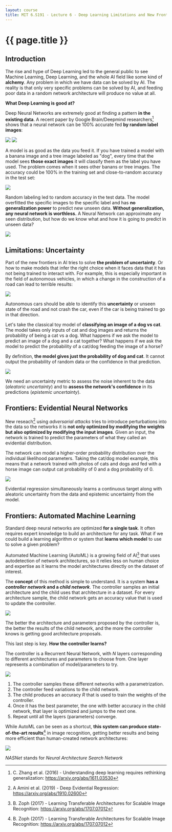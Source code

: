 ```yaml
---
layout: course
title: MIT 6.S191 - Lecture 6 - Deep Learning Limitations and New Frontiers
---
```


{{ page.title }}
================


## Introduction

The rise and hype of Deep Learning led to the general public to see Machine Learning, Deep Learning, and the whole AI field like some kind of **alchemy**. Any problem in which we have data can be solved by AI. The reality is that only very specific problems can be solved by AI, and feeding poor data in a random network architecture will produce no value at all.

**What Deep Learning is good at?**

Deep Neural Networks are extremely good at finding a pattern **in the existing data**. A recent paper by Google Brain/Deepmind researchers[^1] shows that a neural network can be 100% accurate fed **by random label images**:

![](/images/MIT_deep_learning_intro/L6_understanding.png)
![](/images/MIT_deep_learning_intro/L6_understanding_1.png)

A model is as good as the data you feed it. If you have trained a model with a banana image and a tree image labeled as "dog", every time that the model sees **those exact images** it will classify them as the label you have used. The problem comes when it sees other banans or tree images. The accuracy could be 100% in the training set and close-to-random accuracy in the test set:

![](/images/MIT_deep_learning_intro/L6_understanding_2.png)

Random labeling led to random accuracy in the test data. The model overfitted the specific images to the specific label and has **no generalization power** to predict new unseen data. **Without generalization, any neural network is worthless.** A Neural Network can approximate any seen distribution, but how do we know what and how it is going to predict in unseen data?

![](/images/MIT_deep_learning_intro/L6_approximation.png)


## Limitations: Uncertainty

Part of the new frontiers in AI tries to solve **the problem of uncertainty**. Or how to make models that infer the right choice when it faces data that it has not being trained to interact with. For example, this is especially important in the field of autonomous vehicles, in which a change in the construction of a road can lead to terrible results:

![](/images/MIT_deep_learning_intro/L6_uncertainty.png)

Autonomous cars should be able to identify this **uncertainty** or unseen state of the road and not crash the car, even if the car is being trained to go in that direction.

Let's take the classical toy model of **classifying an image of a dog vs cat**. The model takes only inputs of cat and dog images and returns the probability of being a cat vs a dog. What happens if we ask the model to predict an image of a dog and a cat together? What happens if we ask the model to predict the probability of a cat/dog feeding the image of a horse?

By definition, **the model gives just the probability of dog and cat**. It cannot output the probability of random data or the confidence in that prediction.

![](/images/MIT_deep_learning_intro/L6_horse.png)

We need an uncertainty metric to assess the noise inherent to the data (*aleatoric uncertainty*) and to **assess the network's confidence** in its predictions (*epistemic uncertainty*).

## Frontiers: Evidential Neural Networks

New reseach[^2] using *adversarial attacks* tries to introduce perturbations into the data so the networks it is **not only optimized by modifying the weights but also optimized by modifying the input images**. Given an input, the network is trained to predict the parameters of what they called an evidential distribution.

The network can model a higher-order probability distribution over the individual likelihood parameters. Taking the cat/dog model example, this means that a network trained with photos of cats and dogs and fed with a horse image can output
cat probability of 0 and a dog probability of 0.

![](/images/MIT_deep_learning_intro/L6_deep_regression.png)

Evidential regression simultaneously learns a continuous target along with aleatoric
uncertainty from the data and epistemic uncertainty from the model.


## Frontiers: Automated Machine Learning

Standard deep neural networks are optimized **for a single task**. It often requires expert knowledge to build an architecture for any task. What if we could build a learning algorithm or system that **learns which model** to use to solve a given problem?

Automated Machine Learning (AutoML) is a growing field of AI[^3] that uses autodetection of network architectures, so it relies less on human choice and expertise as it learns the model architectures directly on the dataset of interest.

The **concept** of this method is simple to understand. It is a system **has a *controller network* and a *child network***. The controller samples an initial architecture and the child uses that architecture in a dataset. For every architecture sample, the child network gets an accuracy value that is used to update the controller.


![](/images/MIT_deep_learning_intro/L6_autoML.png)

The better the architecture and parameters proposed by the controller is, the better the results of the child network, and the more the controller knows is getting good architecture proposals.

This last step is key. **How the controller learns?**

The controller is a Recurrent Neural Network, with *N* layers corresponding to different architectures and parameters to choose from. One layer represents a combination of model/parameters to try.

![](/images/MIT_deep_learning_intro/L6_autoML_1.png)

1. The controller samples these different networks with a parametrization.
2. The controller feed variations to the child network.
3. The child produces an accuracy *R* that is used to train the weights of the controller.
4. Once it has the best parameter, the one with better accuracy in the child network, that layer is optimized and jumps to the next one.
5. Repeat until all the layers (parameters) converge.

While AutoML can be seen as a shortcut, **this system can produce state-of-the-art results**[^3] in image recognition, getting better results and being more efficient than human-created network architectures:

![](/images/MIT_deep_learning_intro/L6_autoML_2.png)

*NASNet* stands for *Neural Architecture Search Network*

[^1]: C. Zhang et al. (2016) - Understanding deep learning requires rethinking generalization: https://arxiv.org/abs/1611.03530
[^2]: A Amini et al. (2019) - Deep Evidential Regression: https://arxiv.org/abs/1910.02600
[^3]: B. Zoph (2017) - Learning Transferable Architectures for Scalable Image Recognition: https://arxiv.org/abs/1707.07012
